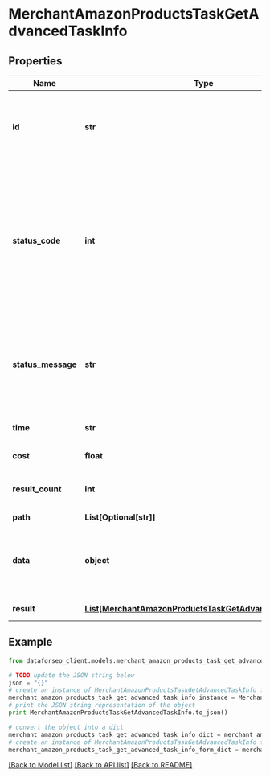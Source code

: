 # MerchantAmazonProductsTaskGetAdvancedTaskInfo


## Properties

Name | Type | Description | Notes
------------ | ------------- | ------------- | -------------
**id** | **str** | task identifier unique task identifier in our system in the UUID format | [optional] 
**status_code** | **int** | status code of the task generated by DataForSEO, can be within the following range: 10000-60000 you can find the full list of the response codes here | [optional] 
**status_message** | **str** | informational message of the task you can find the full list of general informational messages here | [optional] 
**time** | **str** | execution time, seconds | [optional] 
**cost** | **float** | total tasks cost, USD | [optional] 
**result_count** | **int** | number of elements in the result array | [optional] 
**path** | **List[Optional[str]]** | URL path | [optional] 
**data** | **object** | contains the same parameters that you specified in the POST request | [optional] 
**result** | [**List[MerchantAmazonProductsTaskGetAdvancedResultInfo]**](MerchantAmazonProductsTaskGetAdvancedResultInfo.md) | array of results | [optional] 

## Example

```python
from dataforseo_client.models.merchant_amazon_products_task_get_advanced_task_info import MerchantAmazonProductsTaskGetAdvancedTaskInfo

# TODO update the JSON string below
json = "{}"
# create an instance of MerchantAmazonProductsTaskGetAdvancedTaskInfo from a JSON string
merchant_amazon_products_task_get_advanced_task_info_instance = MerchantAmazonProductsTaskGetAdvancedTaskInfo.from_json(json)
# print the JSON string representation of the object
print MerchantAmazonProductsTaskGetAdvancedTaskInfo.to_json()

# convert the object into a dict
merchant_amazon_products_task_get_advanced_task_info_dict = merchant_amazon_products_task_get_advanced_task_info_instance.to_dict()
# create an instance of MerchantAmazonProductsTaskGetAdvancedTaskInfo from a dict
merchant_amazon_products_task_get_advanced_task_info_form_dict = merchant_amazon_products_task_get_advanced_task_info.from_dict(merchant_amazon_products_task_get_advanced_task_info_dict)
```
[[Back to Model list]](../README.md#documentation-for-models) [[Back to API list]](../README.md#documentation-for-api-endpoints) [[Back to README]](../README.md)


